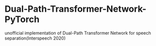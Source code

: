 # Dual-Path-Transformer-Network-PyTorch
unofficial implementation of Dual-Path Transformer Network for speech separation(Interspeech 2020)
